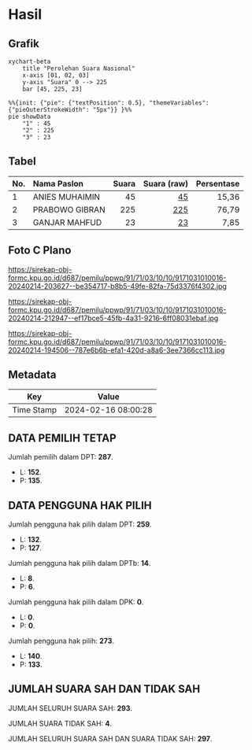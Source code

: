 # Hasil

## Grafik

```mermaid
xychart-beta
    title "Perolehan Suara Nasional"
    x-axis [01, 02, 03]
    y-axis "Suara" 0 --> 225
    bar [45, 225, 23]
```

```mermaid
%%{init: {"pie": {"textPosition": 0.5}, "themeVariables": {"pieOuterStrokeWidth": "5px"}} }%%
pie showData
    "1" : 45
    "2" : 225
    "3" : 23
```

## Tabel

| No. | Nama Paslon    | Suara | Suara (raw) | Persentase |
|:--- |:-------------- | -----:| -----------:| ----------:|
| 1   | ANIES MUHAIMIN | 45    | [45][p-1]   | 15,36      |
| 2   | PRABOWO GIBRAN | 225   | [225][p-2]  | 76,79      |
| 3   | GANJAR MAHFUD  | 23    | [23][p-3]   | 7,85       |


[p-1]: https://github.com/gigit-pemilu/pemilu-2024/blob/main/pilpres/hitung-suara/sub/91-papua/sub/71-kota-jayapura/sub/03-abepura/sub/1010-yobe/sub/016-tps/sub/paslon-1.txt
[p-2]: https://github.com/gigit-pemilu/pemilu-2024/blob/main/pilpres/hitung-suara/sub/91-papua/sub/71-kota-jayapura/sub/03-abepura/sub/1010-yobe/sub/016-tps/sub/paslon-2.txt
[p-3]: https://github.com/gigit-pemilu/pemilu-2024/blob/main/pilpres/hitung-suara/sub/91-papua/sub/71-kota-jayapura/sub/03-abepura/sub/1010-yobe/sub/016-tps/sub/paslon-3.txt

## Foto C Plano

https://sirekap-obj-formc.kpu.go.id/d687/pemilu/ppwp/91/71/03/10/10/9171031010016-20240214-203627--be354717-b8b5-49fe-82fa-75d3376f4302.jpg

https://sirekap-obj-formc.kpu.go.id/d687/pemilu/ppwp/91/71/03/10/10/9171031010016-20240214-212947--ef17bce5-45fb-4a31-9216-6ff08031ebaf.jpg

https://sirekap-obj-formc.kpu.go.id/d687/pemilu/ppwp/91/71/03/10/10/9171031010016-20240214-194506--787e6b6b-efa1-420d-a8a6-3ee7366cc113.jpg


## Metadata

| Key        | Value               |
| ---------- | ------------------- |
| Time Stamp | 2024-02-16 08:00:28 |


## DATA PEMILIH TETAP

Jumlah pemilih dalam DPT: **287**.
 * L: **152**.
 * P: **135**.

## DATA PENGGUNA HAK PILIH

Jumlah pengguna hak pilih dalam DPT: **259**.
 * L: **132**.
 * P: **127**.

Jumlah pengguna hak pilih dalam DPTb: **14**.
 * L: **8**.
 * P: **6**.

Jumlah pengguna hak pilih dalam DPK: **0**.
 * L: **0**.
 * P: **0**.

Jumlah pengguna hak pilih: **273**.
 * L: **140**.
 * P: **133**.

## JUMLAH SUARA SAH DAN TIDAK SAH

JUMLAH SELURUH SUARA SAH: **293**.

JUMLAH SUARA TIDAK SAH: **4**.

JUMLAH SELURUH SUARA SAH DAN SUARA TIDAK SAH: **297**.


